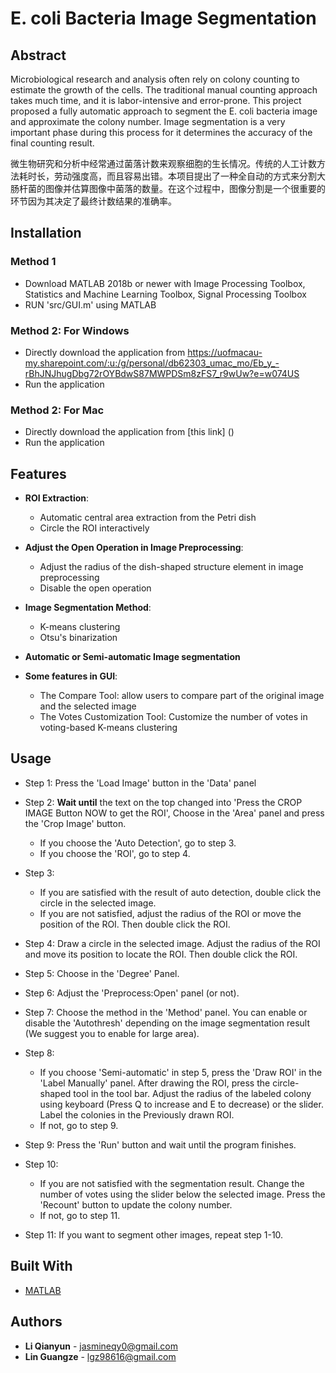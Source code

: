 # E. coli Bacteria Image Segmentation

## Abstract
Microbiological research and analysis often rely on colony counting to estimate the growth of the cells. The traditional manual counting approach takes much time, and it is labor-intensive and error-prone. This project proposed a fully automatic approach to segment the E. coli bacteria image and approximate the colony number. Image segmentation is a very important phase during this process for it determines the accuracy of the final counting result.

微生物研究和分析中经常通过菌落计数来观察细胞的生长情况。传统的人工计数方法耗时长，劳动强度高，而且容易出错。本项目提出了一种全自动的方式来分割大肠杆菌的图像并估算图像中菌落的数量。在这个过程中，图像分割是一个很重要的环节因为其决定了最终计数结果的准确率。

## Installation
### Method 1
* Download MATLAB 2018b or newer with Image Processing Toolbox, Statistics and Machine Learning Toolbox, Signal Processing Toolbox
* RUN 'src/GUI.m' using MATLAB

### Method 2: For Windows
* Directly download the application from https://uofmacau-my.sharepoint.com/:u:/g/personal/db62303_umac_mo/Eb_y_-rBhJNJhugDbg72rOYBdwS87MWPDSm8zFS7_r9wUw?e=w074US
* Run the application

### Method 2: For Mac
* Directly download the application from [this link] () 
* Run the application

## Features
* **ROI Extraction**: 
    * Automatic central area extraction from the Petri dish
    * Circle the ROI interactively
    
* **Adjust the Open Operation in Image Preprocessing**: 
    * Adjust the radius of the dish-shaped structure element in image preprocessing
    * Disable the open operation
    
* **Image Segmentation Method**: 
    * K-means clustering
    * Otsu's binarization

* **Automatic or Semi-automatic Image segmentation**

* **Some features in GUI**: 
    * The Compare Tool: allow users to compare part of the original image and the selected image
    * The Votes Customization Tool: Customize the number of votes in voting-based K-means clustering

## Usage
* Step 1: Press the 'Load Image' button in the 'Data' panel

* Step 2: **Wait until** the text on the top changed into 'Press the CROP IMAGE Button NOW to get the ROI', Choose in the 'Area' panel and press the 'Crop Image' button. 
    * If you choose the 'Auto Detection', go to step 3. 
    * If you choose the 'ROI', go to step 4.

* Step 3: 
    * If you are satisfied with the result of auto detection, double click the circle in the selected image. 
    * If you are not satisfied, adjust the radius of the ROI or move the position of the ROI. Then double click the ROI.

* Step 4: Draw a circle in the selected image. Adjust the radius of the ROI and move its position to locate the ROI. Then double click the ROI.

* Step 5: Choose in the 'Degree' Panel.

* Step 6: Adjust the 'Preprocess:Open' panel (or not).

* Step 7: Choose the method in the 'Method' panel. You can enable or disable the 'Autothresh' depending on the image segmentation result (We suggest you to enable for large area).

* Step 8: 
    * If you choose 'Semi-automatic' in step 5, press the 'Draw ROI' in the 'Label Manually' panel. After drawing the ROI, press the circle-shaped tool in the tool bar. Adjust the radius of the labeled colony using keyboard (Press Q to increase and E to decrease) or the slider. Label the colonies in the Previously drawn ROI.
    * If not, go to step 9.
    
* Step 9: Press the 'Run' button and wait until the program finishes.

* Step 10: 
    * If you are not satisfied with the segmentation result. Change the number of votes using the slider below the selected image. Press the 'Recount' button to update the colony number.
    * If not, go to step 11.
    
* Step 11: If you want to segment other images, repeat step 1-10.

## Built With

* [MATLAB](https://www.mathworks.com/products/matlab.html)

## Authors
* **Li Qianyun** - <jasmineqy0@gmail.com>
* **Lin Guangze** - <lgz98616@gmail.com>



